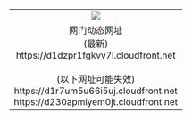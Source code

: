 ﻿<table>
  <tr></tr>
  <tr><td colspan=2 align=center><img src="https://d1dzpr1fgkvv7l.cloudfront.net/Up/oGate.jpg" /></td></tr>
  <tr><td colspan=2 align=center>网门动态网址<br/>(最新)
<br>https://d1dzpr1fgkvv7l.cloudfront.net
<br/><br/>(以下网址可能失效)
<br>https://d1r7um5u66i5uj.cloudfront.net
<br>https://d230apmiyem0jt.cloudfront.net
    </td>
  </tr>
</table>
